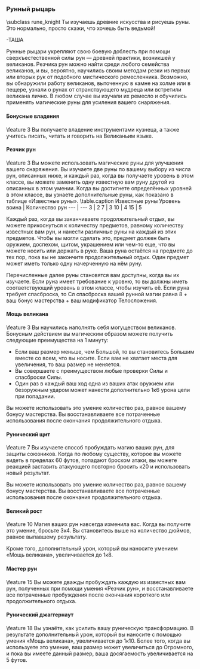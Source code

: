 ### Рунный рыцарь
\subclass rune_knight
Ты изучаешь древние искусства и рисуешь руны. Это нормально, просто скажи, что хочешь быть ведьмой!

-ТАША

Рунные рыцари укрепляют свою боевую доблесть при помощи сверхъестественной силы рун — древней практики, возникшей у великанов. Резчика рун можно найти среди любого семейства великанов, и вы, вероятно, научились своим методам резки из первых или вторых рук от подобного мистического ремесленника. Возможно, вы обнаружили работу великанов, выточенную в камне на холме или в пещере, узнали о рунах от странствующего мудреца или встретили великана лично. В любом случае вы изучали их ремесло и обучились применять магические руны для усиления вашего снаряжения.

#### Бонусные владения
\feature 3
Вы получаете владение инструментами кузнеца, а также учитесь писать, читать и говорить на Великаньим языке.

#### Резчик рун
\feature 3
Вы можете использовать магические руны для улучшения вашего снаряжения. Вы изучаете две руны по вашему выбору из числа рун, описанных ниже, и каждый раз, когда вы получаете уровень в этом классе, вы можете заменить одну известную вам руну другой из описанных в этом умении. Когда вы достигнете определённых уровней в этом классе, вы узнаете дополнительные руны, как показано в таблице «Известные руны».
\table.caption Известные руны
Уровень воина | Количество рун
--- | ---
3 | 2
7 | 3
10 | 4
15 | 5

Каждый раз, когда вы заканчиваете продолжительный отдых, вы можете прикоснуться к количеству предметов, равному количеству известных вам рун, и нанести различные руны на каждый из этих предметов. Чтобы вы могли сделать это, предмет должен быть оружием, доспехом, щитом, украшением или чем-то еще, что вы можете носить или держать в руке. Ваша руна остаётся на предмете до тех пор, пока вы не закончите продолжительный отдых. Один предмет может иметь только одну начерченную на нём руну.

Перечисленные далее руны становятся вам доступны, когда вы их изучаете. Если руна имеет требование к уровню, то вы должны иметь соответствующий уровень в этом классе, чтобы изучить её. Если руна требует спасброска, то Сл спасброска вашей рунной магии равна 8 + ваш бонус мастерства + ваш модификатор Телосложения.

#### Мощь великана
\feature 3
Вы научились наполнять себя могуществом великанов. Бонусным действием вы магическим образом можете получить следующие преимущества на 1 минуту:
- Если ваш размер меньше, чем Большой, то вы становитесь Большим вместе со всем, что вы носите. Если вам не хватает места для увеличения, то ваш размер не меняется.
- Вы совершаете с преимуществом любые проверки Силы и спасброски Силы.
- Один раз в каждый ваш ход одна из ваших атак оружием или безоружным ударом может нанести дополнительно 1к6 урона цели при попадании.

Вы можете использовать это умение количество раз, равное вашему бонусу мастерства. Вы восстанавливаете все потраченные использования после окончания продолжительного отдыха.

#### Рунический щит
\feature 7
Вы изучаете способ пробуждать магию ваших рун, для защиты союзников. Когда по любому существу, которое вы можете видеть в пределах 60 футов, попадают броском атаки, вы можете реакцией заставить атакующего повторно бросить к20 и использовать новый результат.

Вы можете использовать это умение количество раз, равное вашему бонусу мастерства. Вы восстанавливаете все потраченные использования после окончания продолжительного отдыха.

#### Великий рост
\feature 10
Магия ваших рун навсегда изменила вас. Когда вы получите это умение, бросьте 3к4. Вы становитесь выше на количество дюймов, равное выпавшему результату.

Кроме того, дополнительный урон, который вы наносите умением «Мощь великана», увеличивается до 1к8.

#### Мастер рун
\feature 15
Вы можете дважды пробуждать каждую из известных вам рун, полученных при помощи умения «Резчик рун», и восстанавливаете все потраченные пробуждения после окончания короткого или продолжительного отдыха.

#### Рунический джаггернаут
\feature 18
Вы узнаёте, как усилить вашу руническую трансформацию. В результате дополнительный урон, который вы наносите с помощью умения «Мощь великана», увеличивается до 1к10. Более того, когда вы используете это умение, ваш размер может увеличиться до Огромного, и пока вы имеете данный размер, ваша досягаемость увеличивается на 5 футов.
